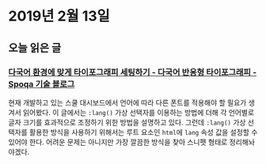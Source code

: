 # 2019년 2월 13일

## 오늘 읽은 글

### [다국어 환경에 맞게 타이포그래피 세팅하기 - 다국어 반응형 타이포그래피 - Spoqa 기술 블로그](https://spoqa.github.io/2016/06/03/localize-type-setting.html#fnref:4)

현재 개발하고 있는 스쿨 대시보드에서 언어에 따라 다른 폰트를 적용해야 할 필요가 생겨서 읽어봤다. 이 글에서는 `:lang()` 가상 선택자를 이용하는 방법에 더해 각 언어별로 글자 크기를 효과적으로 조정하기 위한 방법을 설명하고 있다. 그런데 `:lang()` 가상 선택자를 활용한 방식을 사용하기 위해서는 루트 요소인 `html`에 `lang` 속성 값을 설정할 수 있어야 한다. 어려운 문제는 아니지만 가장 깔끔한 방식을 찾아 스니펫 형태로 정리해놔야겠다.